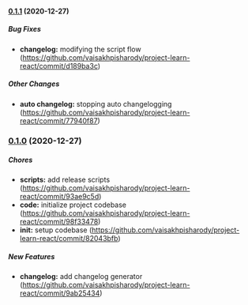 #### [0.1.1](https://github.com/vaisakhpisharody/project-learn-react/tree/v0.1.1) (2020-12-27)

##### Bug Fixes

* **changelog:**  modifying the script flow (https://github.com/vaisakhpisharody/project-learn-react/commit/d189ba3c)

##### Other Changes

* **auto changelog:**  stopping auto changelogging (https://github.com/vaisakhpisharody/project-learn-react/commit/77940f87)

### [0.1.0](https://github.com/vaisakhpisharody/project-learn-react/tree/v0.1.0) (2020-12-27)

##### Chores

* **scripts:**  add release scripts (https://github.com/vaisakhpisharody/project-learn-react/commit/93ae9c5d)
* **code:**  initialize project codebase (https://github.com/vaisakhpisharody/project-learn-react/commit/98f33478)
* **init:**  setup codebase (https://github.com/vaisakhpisharody/project-learn-react/commit/82043bfb)

##### New Features

* **changelog:**  add changelog generator (https://github.com/vaisakhpisharody/project-learn-react/commit/9ab25434)

